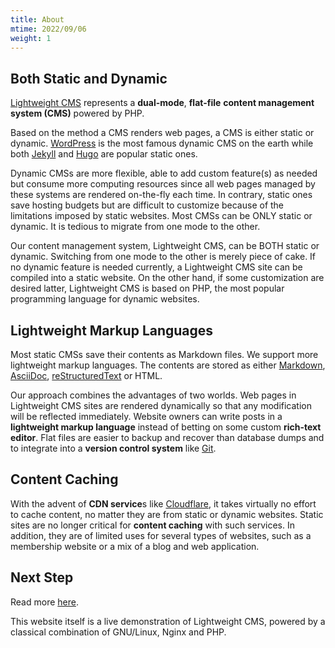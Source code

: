 ```yaml
---
title: About
mtime: 2022/09/06
weight: 1
---
```


## Both Static and Dynamic

[Lightweight CMS](https://github.com/cwchentw/lightweight-cms) represents a **dual-mode**, **flat-file** **content management system (CMS)** powered by PHP.

Based on the method a CMS renders web pages, a CMS is either static or dynamic. [WordPress](https://wordpress.org/) is the most famous dynamic CMS on the earth while both [Jekyll](https://jekyllrb.com/) and [Hugo](https://gohugo.io/) are popular static ones.

Dynamic CMSs are more flexible, able to add custom feature(s) as needed but consume more computing resources since all web pages managed by these systems are rendered on-the-fly each time. In contrary, static ones save hosting budgets but are difficult to customize because of the limitations imposed by static websites. Most CMSs can be ONLY static or dynamic. It is tedious to migrate from one mode to the other.

Our content management system, Lightweight CMS, can be BOTH static or dynamic. Switching from one mode to the other is merely piece of cake. If no dynamic feature is needed currently, a Lightweight CMS site can be compiled into a static website. On the other hand, if some customization are desired latter, Lightweight CMS is based on PHP, the most popular programming language for dynamic websites.

## Lightweight Markup Languages

Most static CMSs save their contents as Markdown files. We support more lightweight markup languages. The contents are stored as either [Markdown](https://github.github.com/gfm/), [AsciiDoc](https://asciidoc.org/), [reStructuredText](https://docutils.sourceforge.io/rst.html) or HTML.

Our approach combines the advantages of two worlds. Web pages in Lightweight CMS sites are rendered dynamically so that any modification will be reflected immediately. Website owners can write posts in a **lightweight markup language** instead of betting on some custom **rich-text editor**. Flat files are easier to backup and recover than database dumps and to integrate into a **version control system** like [Git](https://git-scm.com/).

## Content Caching

With the advent of **CDN service**s like [Cloudflare](https://www.cloudflare.com/), it takes virtually no effort to cache content, no matter they are from static or dynamic websites. Static sites are no longer critical for **content caching** with such services. In addition, they are of limited uses for several types of websites, such as a membership website or a mix of a blog and web application.

## Next Step

Read more [here](/reference/concept/).

This website itself is a live demonstration of Lightweight CMS, powered by a classical combination of GNU/Linux, Nginx and PHP.
